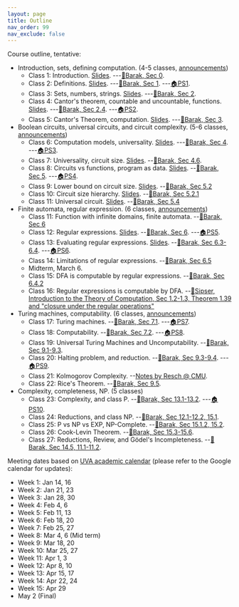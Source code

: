 ```yaml
---
layout: page
title: Outline
nav_order: 99
nav_exclude: false
---
```


Course outline, tentative: 
- Introduction, sets, defining computation. (4-5 classes, [announcements](0-intro.md))
  - Class 1: Introduction. [Slides](assets/pdf/cs3120-class1.pdf).  ---[&#x1F4D6;Barak, Sec 0](https://introtcs.org/public/lec_01_introduction.html).
  - Class 2: Definitions. [Slides](assets/pdf/cs3120-class2-ink.pdf).  ---[&#x1F4D6;Barak, Sec 1](https://introtcs.org/public/lec_00_1_math_background.html). ---[&#x1F3E0;PS1](assets/pdf/cs3120-ps1.pdf).
  - Class 3: Sets, numbers, strings. [Slides](assets/pdf/cs3120-class3-ink.pdf). ---[&#x1F4D6;Barak, Sec 2](https://introtcs.org/public/lec_02_representation.html).
  - Class 4: Cantor's theorem, countable and uncountable, functions. [Slides](assets/pdf/cs3120-class4-ink.pdf). ---[&#x1F4D6;Barak, Sec 2.4](https://introtcs.org/public/lec_02_representation.html#cantorsec). ---[&#x1F3E0;PS2](https://colab.research.google.com/drive/1C3WkLMtxUBjmi5mN5njrPfKLTBQ6KpcJ?usp=sharing).
  - Class 5: Cantor's Theorem, computation. [Slides](assets/pdf/cs3120-class5-ink.pdf). ---[&#x1F4D6;Barak, Sec 3](https://introtcs.org/public/lec_03_computation.html).
- Boolean circuits, universal circuits, and circuit complexity. (5-6 classes, [announcements](1-circuit.md))
  - Class 6: Computation models, universality. [Slides](assets/pdf/cs3120-class6-ink.pdf). ---[&#x1F4D6;Barak, Sec 4](https://introtcs.org/public/lec_03a_computing_every_function.html). ---[&#x1F3E0;PS3](assets/pdf/cs3120-ps3.pdf).
  - Class 7: Universality, circuit size. [Slides](assets/pdf/cs3120-class7-ink.pdf). --[&#x1F4D6;Barak, Sec 4.6](https://introtcs.org/public/lec_03a_computing_every_function.html).
  - Class 8: Circuits vs functions, program as data. [Slides](assets/pdf/cs3120-class8-ink.pdf). --[&#x1F4D6;Barak, Sec 5](https://introtcs.org/public/lec_04_code_and_data.html). ---[&#x1F3E0;PS4](assets/pdf/cs3120-ps4.pdf).
  - Class 9: Lower bound on circuit size. [Slides](assets/pdf/cs3120-class9-ink.pdf). --[&#x1F4D6;Barak, Sec 5.2](https://introtcs.org/public/lec_04_code_and_data.html#countingcircuitsec)
  - Class 10: Circuit size hierarchy. [Slides](assets/pdf/cs3120-class10-ink.pdf). --[&#x1F4D6;Barak, Sec 5.2.1](https://introtcs.org/public/lec_04_code_and_data.html#size-hierarchy-theorem-optional)
  - Class 11: Universal circuit.  [Slides](assets/pdf/cs3120-class11-ink.pdf). --[&#x1F4D6;Barak, Sec 5.4](https://introtcs.org/public/lec_04_code_and_data.html#a-nand-circ-interpreter-in-nand-circ)
- Finite automata, regular expression. (6 classes, [announcements](2-dfa.md))
  - Class 11: Function with infinite domains, finite automata. --[&#x1F4D6;Barak, Sec 6](https://introtcs.org/public/lec_05_infinite.html)
  - Class 12: Regular expressions. [Slides](assets/pdf/cs3120-class12-ink.pdf). --[&#x1F4D6;Barak, Sec 6](https://introtcs.org/public/lec_05_infinite.html). ---[&#x1F3E0;PS5](assets/pdf/cs3120-ps5.pdf).
  - Class 13: Evaluating regular expressions. [Slides](assets/pdf/cs3120-class13-ink.pdf). --[&#x1F4D6;Barak, Sec 6.3-6.4](https://introtcs.org/public/lec_05_infinite.html#regexpsec). ---[&#x1F3E0;PS6](https://colab.research.google.com/drive/1BpXmEzkzhle0YWTcWs3L9HOAUvF3Af16?usp=sharing).
  - Class 14: Limitations of regular expressions. --[&#x1F4D6;Barak, Sec 6.5](https://introtcs.org/public/lec_05_infinite.html#limitations-of-regular-expressions-and-the-pumping-lemma)
  - Midterm, March 6.
  - Class 15: DFA is computable by regular expressions. --[&#x1F4D6;Barak, Sec 6.4.2](https://introtcs.org/public/lec_05_infinite.html#regdfaequivsec)
  - Class 16: Regular expressions is computable by DFA. --[&#x1F4D6;Sipser, Introduction to the Theory of Computation, Sec 1.2-1.3, Theorem 1.39 and "closure under the regular operations"](https://search.lib.virginia.edu/sources/uva_library/items/u2911801)
- Turing machines, computability. (6 classes, [announcements](3-tm.md))
  - Class 17: Turing machines. --[&#x1F4D6;Barak, Sec 7.1](https://introtcs.org/public/lec_06_loops.html#turing-machines). ---[&#x1F3E0;PS7](https://colab.research.google.com/drive/1fIuWaGZAl12bfwZgl01RxyukB3b4wb14?usp=sharing).
  - Class 18: Computability.  --[&#x1F4D6;Barak, Sec 7.2](https://introtcs.org/public/lec_06_loops.html#equivalence-of-turing-machines-and-nand-tm-programs). ---[&#x1F3E0;PS8](assets/pdf/cs3120-ps8.pdf).
  - Class 19: Universal Turing Machines and Uncomputability. --[&#x1F4D6;Barak, Sec 9.1-9.3](https://introtcs.org/public/lec_08_uncomputability.html#universality-or-a-meta-circular-evaluator).
  - Class 20: Halting problem, and reduction. --[&#x1F4D6;Barak, Sec 9.3-9.4](https://introtcs.org/public/lec_08_uncomputability.html#haltingsec). ---[&#x1F3E0;PS9](assets/pdf/cs3120-ps9.pdf).
  - Class 21: Kolmogorov Complexity. --[Notes by Resch @ CMU](https://www.cs.cmu.edu/~venkatg/teaching/15252-sp20/notes/Kolmogorov-Complexity.pdf).
  - Class 22: Rice's Theorem. --[&#x1F4D6;Barak, Sec 9.5](https://introtcs.org/public/lec_08_uncomputability.html#rices-theorem-and-the-impossibility-of-general-software-verification).
- Complexity, completeness, NP. (5 classes)
  - Class 23: Complexity, and class P. --[&#x1F4D6;Barak, Sec 13.1-13.2](https://introtcs.org/public/lec_11_running_time.html). ---[&#x1F3E0;PS10](assets/pdf/cs3120-ps10.pdf).
  - Class 24: Reductions, and class NP. --[&#x1F4D6;Barak, Sec 12.1-12.2, 15.1](https://introtcs.org/public/lec_10_efficient_alg.html).
  - Class 25: P vs NP vs EXP, NP-Complete. --[&#x1F4D6;Barak, Sec 15.1.2, 15.2](https://introtcs.org/public/lec_13_Cook_Levin.html#basic-facts-about-mathbfnp).
  - Class 26: Cook-Levin Theorem. --[&#x1F4D6;Barak, Sec 15.3-15.6](https://introtcs.org/public/lec_13_Cook_Levin.html#the-nandsat-problem-and-why-it-is-mathbfnp-hard).
  - Class 27: Reductions, Review, and Gödel's Incompleteness. --[&#x1F4D6;Barak, Sec 14.5, 11.1-11.2](https://introtcs.org/public/lec_12_NP.html#the-independent-set-problem).


<!-- HTML symbols: 
x1F4D6: open book
x1F3E0: house
https://www.w3schools.com/charsets/ref_emoji_office.asp -->

Meeting dates based on [UVA academic calendar](https://registrar.virginia.edu/calendar/academic/2024-2025) (please refer to the Google calendar for updates):
- Week 1: Jan 14, 16
- Week 2: Jan 21, 23
- Week 3: Jan 28, 30
- Week 4: Feb 4, 6
- Week 5: Feb 11, 13
- Week 6: Feb 18, 20
- Week 7: Feb 25, 27
- Week 8: Mar 4, 6 (Mid term)
- Week 9: Mar 18, 20
- Week 10: Mar 25, 27
- Week 11: Apr 1, 3
- Week 12: Apr 8, 10
- Week 13: Apr 15, 17
- Week 14: Apr 22, 24
- Week 15: Apr 29
- May 2 (Final)

<!-- 
Wei-Kai's:
Class 1: Introduction
Class 2: Defining Definitions (PS1)
Class 3: What can be represented by bits?
Class 4: More Infinities
Class 5: Defining Computation (PS2)
Class 6: Modeling Boolean Circuits
Class 7: Universal Circuits
Class 8: Syntactic Sugar, Complexity of Functions (PS3)
Class 9: Circuit Size Hierarchy
Class 10: Circuit Complexity and Universal Circuits (PS4)
Class 11: Universal Circuits, Code as Data, Recap Part 1
Class 12: Finite Automata and Regular Expressions (PS5)
Class 13: Regular Expressions
Class 14: Deterministic and Nondeterministic FAs
Class 15: Review
...
TBD
 -->

<!-- 
Dave's:
Class 1: Introduction
Class 2: Defining Definitions (PS1)
Class 3: What can be represented by bits?
Class 4: More Infinities
Class 5: Defining Computation (PS2)
Class 6: Modeling Boolean Circuits
Class 7: Universal Circuits
Class 8: Syntactic Sugar, Complexity of Functions (PS3)
Class 9: Circuit Size Hierarchy
Class 10: Circuit Complexity and Universal Circuits (PS4)
Class 11: Universal Circuits, Quiz Questions, Practice Problems
Class 12: Review
Class 13: Finite Automata and Regular Expressions
Class 14: Regular Expressions
Class 15: Deterministic and Nondeterministic FAs
Class 16: Completing DFA=RE Proof
Class 17: NFA vs. RE
Class 18: Turing Machines
Class 19: Computability
Class 20: Proving Uncomputability
Class 21: Reductions and Recognizability
Class 22: Rice's Theorem
Class 23: Complexity
Class 24: Complexity II
Class 25: Probably Hard Problems
Class 26: Cook-Levin Theorem
Class 27: Wrap-up
 -->
